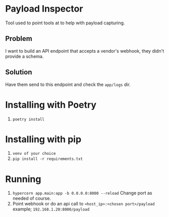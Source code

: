 # Payload Inspector

Tool used to point tools at to help with payload capturing.

## Problem 
I want to build an API endpoint that accepts a vendor's webhook, they didn't provide a schema.

## Solution
Have them send to this endpoint and check the `app/logs` dir.


# Installing with Poetry
1. `poetry install`

# Installing with pip
1. `venv of your choice`
2. `pip install -r requirements.txt`

# Running
1. `hypercorn app.main:app -b 0.0.0.0:8000 --reload` Change port as needed of course.
2. Point webhook or do an api call to `<host_ip>:<chosen port>/payload` example; `192.168.1.20:8000/payload`